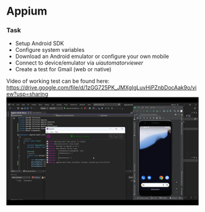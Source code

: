 # Appium

### Task

- Setup Android SDK
- Configure system variables
- Download an Android emulator or configure your own mobile
- Connect to device/emulator via *uiautomatorviewer*
- Create a test for Gmail (web or native)  

Video of working test can be found here: https://drive.google.com/file/d/1zGG725PK_JMXgIgLuvHiPZnbDocAak9o/view?usp=sharing  
![Test screen](/Appium/test_screenshot.jpg "test")